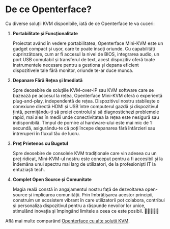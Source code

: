 # De ce Openterface?

Cu diverse soluții KVM disponibile, iată de ce Openterface te va cuceri:

1. **Portabilitate și Funcționalitate**

    Proiectat având în vedere portabilitatea, Openterface Mini-KVM este un gadget compact și ușor, care te poate însoți oriunde. Cu capabilități cuprinzătoare, cum ar fi accesul la nivel de BIOS, integrarea audio, un port USB comutabil și transferul de text, acest dispozitiv oferă toate instrumentele necesare pentru a gestiona și depana eficient dispozitivele tale fără monitor, oriunde te-ar duce munca.

2. **Depanare Fără Rețea și Imediată**

    Spre deosebire de soluțiile KVM-over-IP sau KVM software care se bazează pe accesul la rețea, Openterface Mini-KVM oferă o experiență plug-and-play, independentă de rețea. Dispozitivul nostru stabilește o conexiune directă HDMI și USB între computerul gazdă și dispozitivul țintă, permițându-ți să preiei controlul și să diagnostichezi problemele rapid, mai ales în medii unde conectivitatea la rețea este nesigură sau indisponibilă. Timpul de pornire al hardware-ului este mai mic de 1 secundă, asigurându-te că poți începe depanarea fără întârzieri sau întreruperi în fluxul tău de lucru.

3. **Preț Prietenos cu Bugetul**

    Spre deosebire de consolele KVM tradiționale care vin adesea cu un preț ridicat, Mini-KVM-ul nostru este conceput pentru a fi accesibil și la îndemâna unui spectru mai larg de utilizatori, de la profesioniști IT la entuziaști tech.

4. **Complet Open Source și Comunitate**

    Magia reală constă în angajamentul nostru față de dezvoltarea open-source și implicarea comunității. Prin îmbrățișarea acestor principii, construim un ecosistem vibrant în care utilizatorii pot colabora, contribui și personaliza dispozitivul pentru a răspunde nevoilor lor unice, stimulând inovația și împingând limitele a ceea ce este posibil. 👨‍💻🤝👩‍💻

Află mai multe comparând [Openterface cu alte soluții KVM](/comparison).